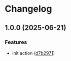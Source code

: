 # Changelog

## 1.0.0 (2025-06-21)


### Features

* init action ([d7b2971](https://github.com/devredops/cicd-s3-sync/commit/d7b2971cbfaee08f6ed47499c1683ee8ea084e6b))
